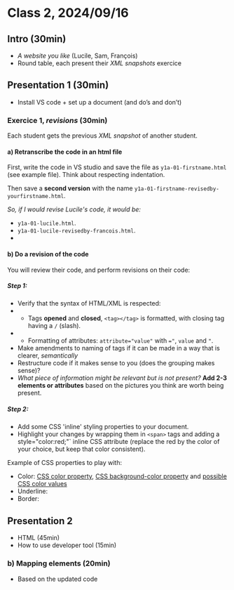 # Class 2, 2024/09/16

## Intro (30min)

- *A website you like* (Lucile, Sam, François)
- Round table, each present their *XML snapshots* exercice

## Presentation 1 (30min)

- Install VS code + set up a document (and do’s and don’t)

### Exercice 1, *revisions* (30min)

Each student gets the previous *XML snapshot* of another student.

#### a) Retranscribe the code in an html file

First, write the code in VS studio and save the file as `y1a-01-firstname.html` (see example file). Think about respecting indentation.

Then save a **second version** with the name `y1a-01-firstname-revisedby-yourfirstname.html`.

*So, if I would revise Lucile's code, it would be:*

- `y1a-01-lucile.html`.
- `y1a-01-lucile-revisedby-francois.html`.
- 
#### b) Do a revision of the code
  
You will review their code, and perform revisions on their code:

##### Step 1:

- Verify that the syntax of HTML/XML is respected:
- - Tags **opened** and **closed**, `<tag></tag>` is formatted, with closing tag having a `/` (slash).
- - Formatting of attributes: `attribute="value"` with `="`, `value` and `"`.
- Make amendments to naming of tags if it can be made in a way that is clearer, *semantically*
- Restructure code if it makes sense to you (does the grouping makes sense)?
- *What piece of information might be relevant but is not present?* **Add 2-3 elements or attributes** based on the pictures you think are worth being present.

##### Step 2:

- Add some CSS 'inline' styling properties to your document.
- Highlight your changes by wrapping them in `<span>` tags and adding a style="color:red;"` inline CSS attribute (replace the red by the color of your choice, but keep that color consistent).

Example of CSS properties to play with:
- Color: [CSS color property](https://www.w3schools.com/cssref/pr_text_color.php), [CSS background-color property](https://www.w3schools.com/cssref/pr_text_color.php) and [possible CSS color values](https://www.w3schools.com/cssref/css_colors.php)
- Underline:
- Border:

## Presentation 2

- HTML (45min)
- How to use developer tool (15min)

### b) Mapping elements (20min)

- Based on the updated code
